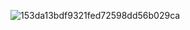 
![153da13bdf9321fed72598dd56b029ca](https://user-images.githubusercontent.com/77753883/144538747-1d774ddd-94aa-4fb1-9e73-ea988e730b1e.png)
